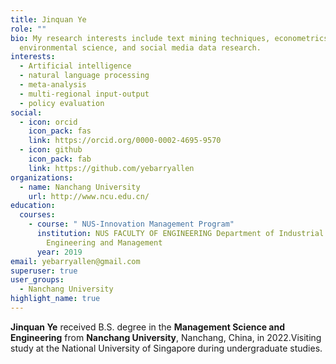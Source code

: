```yaml
---
title: Jinquan Ye
role: ""
bio: My research interests include text mining techniques, econometrics,
  environmental science, and social media data research.
interests:
  - Artificial intelligence
  - natural language processing
  - meta-analysis
  - multi-regional input-output
  - policy evaluation
social:
  - icon: orcid
    icon_pack: fas
    link: https://orcid.org/0000-0002-4695-9570
  - icon: github
    icon_pack: fab
    link: https://github.com/yebarryallen
organizations:
  - name: Nanchang University
    url: http://www.ncu.edu.cn/
education:
  courses:
    - course: " NUS-Innovation Management Program"
      institution: NUS FACULTY OF ENGINEERING Department of Industrial Systems
        Engineering and Management
      year: 2019
email: yebarryallen@gmail.com
superuser: true
user_groups:
  - Nanchang University
highlight_name: true
---
```

**Jinquan Ye** received B.S. degree in the **Management Science and Engineering** from **Nanchang University**, Nanchang, China, in 2022.Visiting study at the National University of Singapore during undergraduate studies.